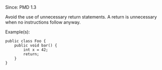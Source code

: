 Since: PMD 1.3

Avoid the use of unnecessary return statements. A return is unnecessary when no
instructions follow anyway.

Example(s):
```
public class Foo {
    public void bar() {
        int x = 42;
        return;
    }
}
```
